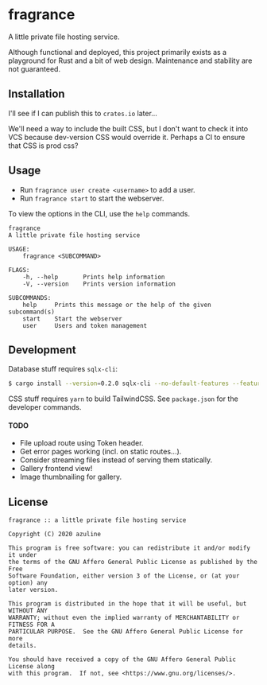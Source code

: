 # fragrance

A little private file hosting service.

Although functional and deployed, this project primarily exists as a playground
for Rust and a bit of web design. Maintenance and stability are not guaranteed.

## Installation

I'll see if I can publish this to `crates.io` later...

We'll need a way to include the built CSS, but I don't want to check it into
VCS because dev-version CSS would override it. Perhaps a CI to ensure that CSS
is prod css?

## Usage

- Run `fragrance user create <username>` to add a user.
- Run `fragrance start` to start the webserver.

To view the options in the CLI, use the `help` commands.

```
fragrance
A little private file hosting service

USAGE:
    fragrance <SUBCOMMAND>

FLAGS:
    -h, --help       Prints help information
    -V, --version    Prints version information

SUBCOMMANDS:
    help     Prints this message or the help of the given subcommand(s)
    start    Start the webserver
    user     Users and token management
```

## Development

Database stuff requires `sqlx-cli`:

```sh
$ cargo install --version=0.2.0 sqlx-cli --no-default-features --features sqlite
```

CSS stuff requires `yarn` to build TailwindCSS. See `package.json` for the
developer commands.

#### TODO

- File upload route using Token header.
- Get error pages working (incl. on static routes...).
- Consider streaming files instead of serving them statically.
- Gallery frontend view!
- Image thumbnailing for gallery.

## License

```
fragrance :: a little private file hosting service

Copyright (C) 2020 azuline

This program is free software: you can redistribute it and/or modify it under
the terms of the GNU Affero General Public License as published by the Free
Software Foundation, either version 3 of the License, or (at your option) any
later version.

This program is distributed in the hope that it will be useful, but WITHOUT ANY
WARRANTY; without even the implied warranty of MERCHANTABILITY or FITNESS FOR A
PARTICULAR PURPOSE.  See the GNU Affero General Public License for more
details.

You should have received a copy of the GNU Affero General Public License along
with this program.  If not, see <https://www.gnu.org/licenses/>.
```
